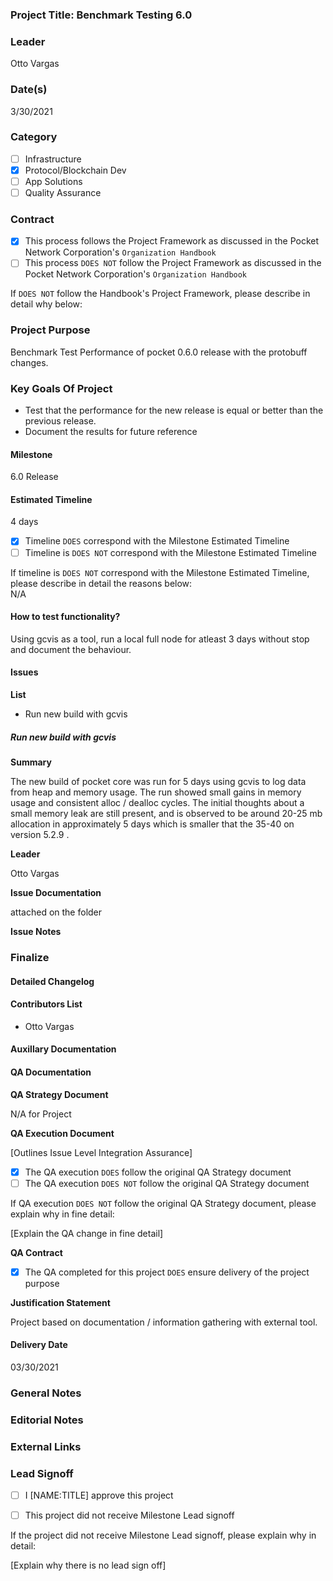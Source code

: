 ### Project Title:  Benchmark Testing 6.0
### Leader  
Otto Vargas  
### Date(s)  
3/30/2021  
### Category  
- [ ] Infrastructure  
- [X] Protocol/Blockchain Dev  
- [ ] App Solutions  
- [ ] Quality Assurance  
### Contract  
- [X] This process follows the Project Framework as discussed in the Pocket Network Corporation's `Organization Handbook`  
- [ ] This process `DOES NOT` follow the Project Framework as discussed in the Pocket Network Corporation's `Organization Handbook`  
  
If `DOES NOT` follow the Handbook's Project Framework, please describe in detail why below:  
### Project Purpose
Benchmark Test Performance of pocket 0.6.0 release with the protobuff changes. 
### Key Goals Of Project
- Test that the performance for the new release is equal or better than the previous release.
- Document the results for future reference
#### Milestone
6.0 Release  
#### Estimated Timeline  
4 days  
  
- [X] Timeline `DOES` correspond with the Milestone Estimated Timeline  
- [ ] Timeline is `DOES NOT` correspond with the Milestone Estimated Timeline  
  
If timeline is `DOES NOT` correspond with the Milestone Estimated Timeline, please describe in detail the reasons below:  
N/A
#### How to test functionality?  
Using gcvis as a tool, run a local full node for atleast 3 days without stop and document the behaviour.
#### Issues  
**List**  
  
- Run new build with gcvis   
  
##### Run new build with gcvis  
**Summary**  
  
The new build of pocket core was run for 5 days using gcvis to log data from heap and memory usage. The run showed small gains
in memory usage and consistent alloc / dealloc cycles. The initial thoughts about a small memory leak are still present, 
and is observed to be around 20-25 mb allocation in approximately 5 days which is smaller that the 35-40 on version 5.2.9 . 

  
**Leader**  
  
 Otto Vargas
  
**Issue Documentation**  
  
attached on the folder 
  
**Issue Notes**  


### Finalize
#### Detailed Changelog

#### Contributors List
- Otto Vargas

#### Auxillary Documentation


#### QA Documentation
**QA Strategy Document**

N/A for Project

**QA Execution Document**

[Outlines Issue Level Integration Assurance]

- [X] The QA execution `DOES` follow the original QA Strategy document
- [ ] The QA execution `DOES NOT` follow the original QA Strategy document

If QA execution `DOES NOT` follow the original QA Strategy document, please explain why in fine detail:

[Explain the QA change in fine detail]

**QA Contract**

- [X] The QA completed for this project `DOES` ensure delivery of the project purpose

**Justification Statement**

Project based on  documentation / information gathering with external tool.

#### Delivery Date
03/30/2021
### General Notes

### Editorial Notes

### External Links


### Lead Signoff

- [ ] I [NAME:TITLE] approve this project

- [ ] This project did not receive Milestone Lead signoff

If the project did not receive Milestone Lead signoff, please explain why in detail:

[Explain why there is no lead sign off]
